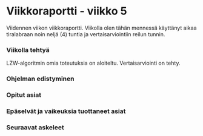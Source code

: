# Viikkoraportti - viikko 5

Viidennen viikon viikkoraportti. Viikolla olen tähän mennessä käyttänyt aikaa tiralabraan noin neljä (4) tuntia ja vertaisarviointiin reilun tunnin.

### Viikolla tehtyä

LZW-algoritmin omia toteutuksia on aloiteltu. Vertaisarviointi on tehty.

### Ohjelman edistyminen

### Opitut asiat

### Epäselvät ja vaikeuksia tuottaneet asiat

### Seuraavat askeleet
